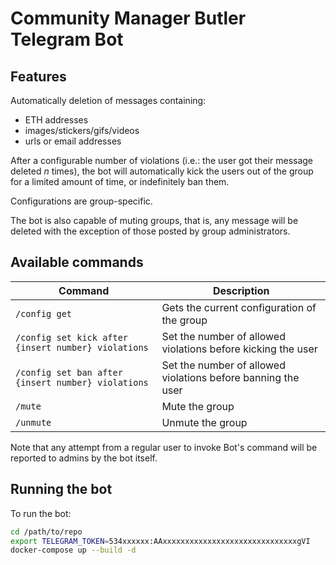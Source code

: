 # Community Manager Butler Telegram Bot


## Features

Automatically deletion of messages containing:

- ETH addresses
- images/stickers/gifs/videos
- urls or email addresses

After a configurable number of violations (i.e.: the user got their message deleted _n_ times), the bot will automatically kick the users out of the group for a limited amount of time, or indefinitely ban them.

Configurations are group-specific.

The bot is also capable of muting groups, that is, any message will be deleted with the exception of those posted by group administrators.



## Available commands

| Command | Description |
| --------| ----------- |
| `/config get` | Gets the current configuration of the group  |
| `/config set kick after {insert number} violations` | Set the number of allowed violations before kicking the user |
| `/config set ban after {insert number} violations` | Set the number of allowed violations before banning the user |
| `/mute` | Mute the group |
| `/unmute` | Unmute the group |


Note that any attempt from a regular user to invoke Bot's command will be reported to admins by the bot itself.


## Running the bot

To run the bot:
```sh
cd /path/to/repo
export TELEGRAM_TOKEN=534xxxxxx:AAxxxxxxxxxxxxxxxxxxxxxxxxxxxxxxgVI
docker-compose up --build -d
```
